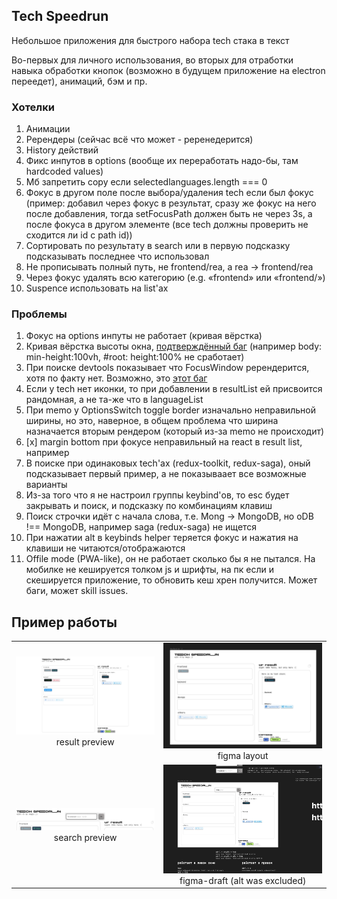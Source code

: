 ## Tech Speedrun

Небольшое приложения для быстрого набора tech стака в текст

Во-первых для личного использования, во вторых для отработки навыка обработки кнопок (возможно в будущем приложение на electron переедет), анимаций, бэм и пр.

### Хотелки

1. Анимации
2. Ререндеры (сейчас всё что может - реренедерится)
3. History действий
4. Фикс инпутов в options (вообще их переработать надо-бы, там hardcoded values)
5. Мб запретить copy если selectedlanguages.length === 0
6. Фокус в другом поле после выбора/удаления tech если был фокус (пример: добавил через фокус в результат, сразу же фокус на него после добавления, тогда setFocusPath должен быть не через 3s, а после фокуса в другом элементе (все tech должны проверить не сходится ли id с path id))
7. Сортировать по результату в search или в первую подсказку подсказывать последнее что использовал
8. Не прописывать полный путь, не frontend/rea, а rea -> frontend/rea
9. Через фокус удалять всю категорию (e.g. «frontend» или «frontend/»)
10. Suspence использовать на list'ах

### Проблемы

1. Фокус на options инпуты не работает (кривая вёрстка)
2. Кривая вёрстка высоты окна, [подтверждённый баг](https://stackoverflow.com/a/8468131/14889638) (например body: min-height:100vh, #root: height:100% не сработает)
3. При поиске devtools показывает что FocusWindow ререндерится, хотя по факту нет. Возможно, это [этот баг](https://github.com/facebook/react/issues/19778)
4. Если у tech нет иконки, то при добавлении в resultList ей присвоится рандомная, а не та-же что в languageList
5. При memo у OptionsSwitch toggle border изначально неправильной ширины, но это, наверное, в общем проблема что ширина назначается вторым рендером (который из-за memo не происходит)
6. [x] margin bottom при фокусе неправильный на react в result list, например
7. В поиске при одинаковых tech'ах (redux-toolkit, redux-saga), оный подсказывает первый пример, а не показываает все возможные варианты
8. Из-за того что я не настроил группы keybind'ов, то esc будет закрывать и поиск, и подсказку по комбинациям клавиш
9. Поиск строчки идёт с начала слова, т.е. Mong -> MongoDB, но oDB !== MongoDB, например saga (redux-saga) не ищется
10. При нажатии alt в keybinds helper теряется фокус и нажатия на клавиши не читаются/отображаются
11. Offile mode (PWA-like), он не работает сколько бы я не пытался. На мобилке не кешируется толком js и шрифты, на пк если и скешируется приложение, то обновить кеш хрен получится. Может баги, может skill issues.

## Пример работы

|  |  |
| :-: | :-: |
| <img width="800" alt="result preview" src="./.git.content/tech-preview.png"> result preview | <img width="800" alt="figma layout" src="./.git.content/figma-layout.png"> figma layout |
| <img width="800" alt="search preview" src="./.git.content/search-preview.png"> search preview | <img width="800" alt="figma draft" src="./.git.content/figma-draft.png"> figma-draft (alt was excluded) |
